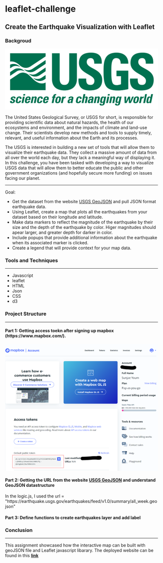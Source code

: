 # leaflet-challenge
<h2>Create the Earthquake Visualization with Leaflet</h2>

<h3>Backgroud</h3>
<img src="./Images/1-logo.png" alt="USGS_logo"/>
<p>
The United States Geological Survey, or USGS for short, is responsible for providing scientific data about natural hazards, the health of our ecosystems and environment, and the impacts of climate and land-use change. Their scientists develop new methods and tools to supply timely, relevant, and useful information about the Earth and its processes.

The USGS is interested in building a new set of tools that will allow them to visualize their earthquake data. They collect a massive amount of data from all over the world each day, but they lack a meaningful way of displaying it. In this challenge, you have been tasked with developing a way to visualize USGS data that will allow them to better educate the public and other government organizations (and hopefully secure more funding) on issues facing our planet.
</p>

<hr/>
<div>
Goal:
<ul>
<li>Get the dataset from the website <a href="https://earthquake.usgs.gov/earthquakes/feed/v1.0/geojson.php">USGS GeoJSON</a> and pull JSON format earthquake data.</li>
<li>Using Leaflet, create a map that plots all the earthquakes from your dataset based on their longitude and latitude.</li>
<li>Make data markers to reflect the magnitude of the earthquake by their size and the depth of the earthquake by color. Higer magnitudes should apear larger, and greater depth for darker in color.</li>
<li>Include popups that provide additional information about the earthquake when its associated marker is clicked.</li>
<li>Create a legend that will provide context for your map data.</li>
</ul>

<h3>Tools and Techniques</h3>
<hr/>

<ul>
<li>Javascript</li>
<li>leaflet</li>
<li>HTML</li>
<li>Json</li>
<li>CSS</li>
<li>d3</li>
</ul>

</div>

<h3>Project Structure</h3>
<hr/>


<h4>Part 1: Getting access toekn after signing up mapbox (https://www.mapbox.com/).</h4>
<img src="./Images/mapbox_access_token.png" alt="mapbox_account_access_token"/>


<h4>Part 2: Getting the URL from the website <a href="https://earthquake.usgs.gov/earthquakes/feed/v1.0/geojson.php">USGS GeoJSON</a> and understand GeoJSON datastructure</h4>
In the logic.js, I used the url = "https://earthquake.usgs.gov/earthquakes/feed/v1.0/summary/all_week.geojson"

<h4>Part 3: Define functions to create earthquakes layer and add label</h4>

<h3>Conclusion</h3>
<hr/>
<p>
This assignment showcased how the interactive map can be built with geoJSON file and Leaflet javascript libarary. The deployed website can be found in this <b><a href="https://sunjy0827.github.io/leaflet-challenge/">link</a></b>
</p>